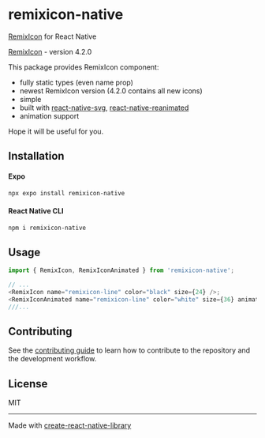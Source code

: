 # remixicon-native

[RemixIcon](https://remixicon.com/) for React Native

[RemixIcon](https://remixicon.com/) - version 4.2.0

This package provides RemixIcon component:

- fully static types (even name prop)
- newest RemixIcon version (4.2.0 contains all new icons)
- simple
- built with [react-native-svg](https://github.com/software-mansion/react-native-svg), [react-native-reanimated](https://github.com/software-mansion/react-native-reanimated)
- animation support

Hope it will be useful for you.

## Installation

#### Expo

```sh
npx expo install remixicon-native
```

#### React Native CLI

```sh
npm i remixicon-native
```

## Usage

```js
import { RemixIcon, RemixIconAnimated } from 'remixicon-native';

// ...
<RemixIcon name="remixicon-line" color="black" size={24} />;
<RemixIconAnimated name="remixicon-line" color="white" size={36} animated_props={animated}>
///...
```

## Contributing

See the [contributing guide](CONTRIBUTING.md) to learn how to contribute to the repository and the development workflow.

## License

MIT

---

Made with [create-react-native-library](https://github.com/callstack/react-native-builder-bob)
